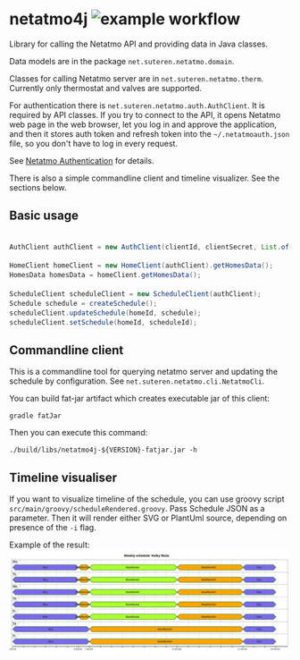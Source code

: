 # netatmo4j ![example workflow](https://github.com/konikvranik/netatmo4j/actions/workflows/gradle.yml/badge.svg)

Library for calling the Netatmo API and providing data in Java classes.

Data models are in the package `net.suteren.netatmo.domain`.

Classes for calling Netatmo server are in `net.suteren.netatmo.therm`.
Currently only thermostat and valves are supported.

For authentication there is `net.suteren.netatmo.auth.AuthClient`.
It is required by API classes.
If you try to connect to the API, it opens Netatmo web page in the web browser,
let you log in and approve the application, and then it stores auth token and refresh token into the `~/.netatmoauth.json` file,
so you don't have to log in every request.

See [Netatmo Authentication](https://dev.netatmo.com/apidocumentation/oauth) for details.

There is also a simple commandline client and timeline visualizer. See the sections below.

## Basic usage

```java

AuthClient authClient =	new AuthClient(clientId, clientSecret, List.of("read_thermostat", "write_thermostat"), "Netatmo tool", authconfig);

HomeClient homeClient = new HomeClient(authClient).getHomesData();
HomesData homesData = homeClient.getHomesData();

ScheduleClient scheduleClient = new ScheduleClient(authClient);
Schedule schedule = createSchedule();
scheduleClient.updateSchedule(homeId, schedule);
scheduleClient.setSchedule(homeId, scheduleId);

```

## Commandline client

This is a commandline tool for querying netatmo server and updating the schedule by configuration.
See `net.suteren.netatmo.cli.NetatmoCli`.

You can build fat-jar artifact which creates executable jar of this client:

```shell
gradle fatJar
```

Then you can execute this command:

```shell
./build/libs/netatmo4j-${VERSION}-fatjar.jar -h
```

## Timeline visualiser

If you want to visualize timeline of the schedule, you can use groovy script `src/main/groovy/scheduleRendered.groovy`.
Pass Schedule JSON as a parameter.
Then it will render either SVG or PlantUml source, depending on presence of the `-i` flag.

Example of the result: ![timeline example](example_timeline.svg)